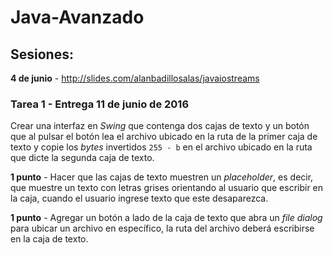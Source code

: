 # Java-Avanzado

## Sesiones:

**4 de junio** - http://slides.com/alanbadillosalas/javaiostreams

### Tarea 1 - Entrega 11 de junio de 2016

Crear una interfaz en _Swing_ que contenga dos cajas de
texto y un botón que al pulsar el botón lea el archivo
ubicado en la ruta de la primer caja de texto y copie
los _bytes_ invertidos `255 - b` en el archivo ubicado
en la ruta que dicte la segunda caja de texto.

**1 punto** - Hacer que las cajas de texto muestren un
_placeholder_, es decir, que muestre un texto con letras
grises orientando al usuario que escribir en la caja,
cuando el usuario ingrese texto que este desaparezca.

**1 punto** - Agregar un botón a lado de la caja de texto
que abra un _file dialog_ para ubicar un archivo en
específico, la ruta del archivo deberá escribirse en la
caja de texto.